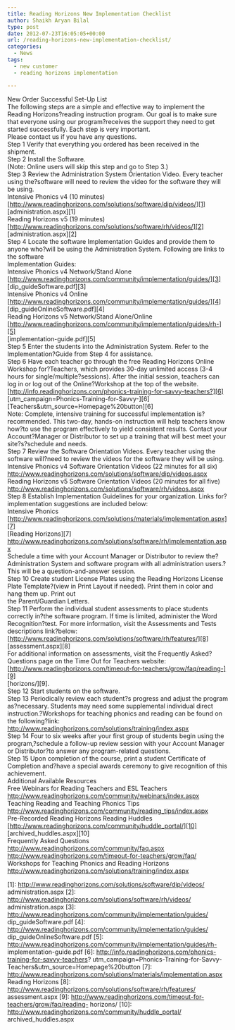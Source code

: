 ```yaml
---
title: Reading Horizons New Implementation Checklist
author: Shaikh Aryan Bilal
type: post
date: 2012-07-23T16:05:05+00:00
url: /reading-horizons-new-implementation-checklist/
categories:
  - News
tags:
  - new customer
  - reading horizons implementation

---
```

New Order Successful Set-Up List  
The following steps are a simple and effective way to implement the Reading Horizons?reading instruction program. Our goal is to make sure that everyone using our program?receives the support they need to get started successfully. Each step is very important.  
Please contact us if you have any questions.  
Step 1 Verify that everything you ordered has been received in the shipment.  
Step 2 Install the Software.  
(Note: Online users will skip this step and go to Step 3.)  
Step 3 Review the Administration System Orientation Video. Every teacher using the?software will need to review the video for the software they will be using.  
Intensive Phonics v4 (10 minutes)  
[http://www.readinghorizons.com/solutions/software/dip/videos/][1]  
[administration.aspx][1]  
Reading Horizons v5 (19 minutes)  
[http://www.readinghorizons.com/solutions/software/rh/videos/][2]  
[administration.aspx][2]  
Step 4 Locate the software Implementation Guides and provide them to anyone who?will be using the Administration System. Following are links to the software  
Implementation Guides:  
Intensive Phonics v4 Network/Stand Alone  
[http://www.readinghorizons.com/community/implementation/guides/][3]  
[dip_guideSoftware.pdf][3]  
Intensive Phonics v4 Online  
[http://www.readinghorizons.com/community/implementation/guides/][4]  
[dip_guideOnlineSoftware.pdf][4]  
Reading Horizons v5 Network/Stand Alone/Online  
[http://www.readinghorizons.com/community/implementation/guides/rh-][5]  
[implementation-guide.pdf][5]  
Step 5 Enter the students into the Administration System. Refer to the Implementation?Guide from Step 4 for assistance.  
Step 6 Have each teacher go through the free Reading Horizons Online Workshop for?Teachers, which provides 30-day unlimited access (3-4 hours for single/multiple?sessions). After the initial session, teachers can log in or log out of the Online?Workshop at the top of the website.  
[http://info.readinghorizons.com/phonics-training-for-savvy-teachers?][6]  
[utm_campaign=Phonics-Training-for-Savvy-][6]  
[Teachers&utm_source=Homepage%20button][6]  
Note: Complete, intensive training for successful implementation is?recommended. This two-day, hands-on instruction will help teachers know how?to use the program effectively to yield consistent results. Contact your Account?Manager or Distributor to set up a training that will best meet your site?s?schedule and needs.  
Step 7 Review the Software Orientation Videos. Every teacher using the software will?need to review the videos for the software they will be using.  
Intensive Phonics v4 Software Orientation Videos (22 minutes for all six)  
<http://www.readinghorizons.com/solutions/software/dip/videos.aspx>  
Reading Horizons v5 Software Orientation Videos (20 minutes for all five)  
<http://www.readinghorizons.com/solutions/software/rh/videos.aspx>  
Step 8 Establish Implementation Guidelines for your organization. Links for?implementation suggestions are included below:  
Intensive Phonics  
[http://www.readinghorizons.com/solutions/materials/implementation.aspx][7]  
[Reading Horizons][7]  
<http://www.readinghorizons.com/solutions/software/rh/implementation.aspx>  
Schedule a time with your Account Manager or Distributor to review the?Administration System and software program with all administration users.?This will be a question-and-answer session.  
Step 10 Create student License Plates using the Reading Horizons License Plate Template?(view in Print Layout if needed). Print them in color and hang them up. Print out  
the Parent/Guardian Letters.  
Step 11 Perform the individual student assessments to place students correctly in?the software program. If time is limited, administer the Word Recognition?test. For more information, visit the Assessments and Tests descriptions link?below: [http://www.readinghorizons.com/solutions/software/rh/features/][8]  
[assessment.aspx][8]  
For additional information on assessments, visit the Frequently Asked?Questions page on the Time Out for Teachers website:  
[http://www.readinghorizons.com/timeout-for-teachers/grow/faq/reading-][9]  
[horizons/][9].  
Step 12 Start students on the software.  
Step 13 Periodically review each student?s progress and adjust the program as?necessary. Students may need some supplemental individual direct instruction.?Workshops for teaching phonics and reading can be found on the following?link:  
<http://www.readinghorizons.com/solutions/training/index.aspx>  
Step 14 Four to six weeks after your first group of students begin using the program,?schedule a follow-up review session with your Account Manager or Distributor?to answer any program-related questions.  
Step 15 Upon completion of the course, print a student Certificate of Completion and?have a special awards ceremony to give recognition of this achievement.  
Additional Available Resources  
Free Webinars for Reading Teachers and ESL Teachers  
<http://www.readinghorizons.com/community/webinars/index.aspx>  
Teaching Reading and Teaching Phonics Tips  
<http://www.readinghorizons.com/community/reading_tips/index.aspx>  
Pre-Recorded Reading Horizons Reading Huddles  
[http://www.readinghorizons.com/community/huddle_portal/][10]  
[archived_huddles.aspx][10]  
Frequently Asked Questions  
<http://www.readinghorizons.com/community/faq.aspx>  
<http://www.readinghorizons.com/timeout-for-teachers/grow/faq/>  
Workshops for Teaching Phonics and Reading Horizons  
<http://www.readinghorizons.com/solutions/training/index.aspx>

 [1]: http://www.readinghorizons.com/solutions/software/dip/videos/ administration.aspx
 [2]: http://www.readinghorizons.com/solutions/software/rh/videos/ administration.aspx
 [3]: http://www.readinghorizons.com/community/implementation/guides/ dip_guideSoftware.pdf
 [4]: http://www.readinghorizons.com/community/implementation/guides/ dip_guideOnlineSoftware.pdf
 [5]: http://www.readinghorizons.com/community/implementation/guides/rh- implementation-guide.pdf
 [6]: http://info.readinghorizons.com/phonics-training-for-savvy-teachers? utm_campaign=Phonics-Training-for-Savvy- Teachers&utm_source=Homepage%20button
 [7]: http://www.readinghorizons.com/solutions/materials/implementation.aspx Reading Horizons
 [8]: http://www.readinghorizons.com/solutions/software/rh/features/ assessment.aspx
 [9]: http://www.readinghorizons.com/timeout-for-teachers/grow/faq/reading- horizons/
 [10]: http://www.readinghorizons.com/community/huddle_portal/ archived_huddles.aspx
